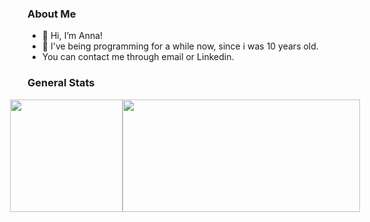 
### About Me
- 👋 Hi, I’m Anna!
- 🌱 I've being programming for a while now, since i  was 10 years old.
- You can contact me through email or Linkedin.

### General Stats
<div style="display: flex; align-items: center; justify-content: center;">
  <picture>
  <source srcset="https://github-readme-stats.vercel.app/api?username=naboo-coding&theme=tokyonight&show_icons=true" height= "180cm"/>
  <source srcset="https://github-readme-stats.vercel.app/api?username=naboo-coding&show_icons=true"/>
  <img src="https://github-readme-stats.vercel.app/api/top-langs/?username=naboo-coding&layout=compact&theme=tokyonight" />
</picture>
  <img height= "180cm" width="380cm"  src="https://github-readme-stats.vercel.app/api/top-langs/?username=naboo-coding&layout=compact&theme=tokyonight"/>
</div>
